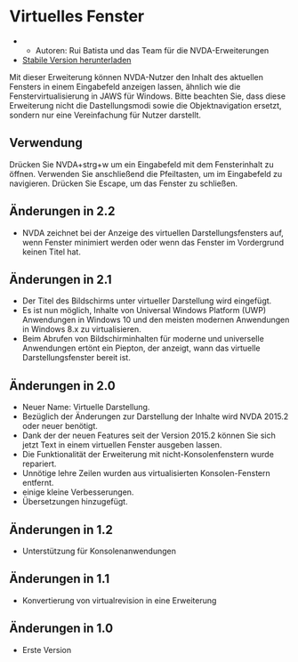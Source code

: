 # Virtuelles Fenster #

* * Autoren: Rui Batista und das Team für die NVDA-Erweiterungen
* [Stabile Version herunterladen][1]

Mit dieser Erweiterung können NVDA-Nutzer den Inhalt des aktuellen Fensters
in einem Eingabefeld anzeigen lassen, ähnlich wie die Fenstervirtualisierung
in JAWS für Windows. Bitte beachten Sie, dass diese Erweiterung nicht die
Dastellungsmodi sowie die Objektnavigation ersetzt, sondern nur eine
Vereinfachung für Nutzer darstellt.

## Verwendung ##

Drücken Sie NVDA+strg+w um ein Eingabefeld mit dem Fensterinhalt zu
öffnen. Verwenden Sie anschließend die Pfeiltasten, um im Eingabefeld zu
navigieren. Drücken Sie Escape, um das Fenster zu schließen.

## Änderungen in 2.2

* NVDA zeichnet bei der Anzeige des virtuellen Darstellungsfensters auf,
  wenn Fenster minimiert werden oder wenn das Fenster im Vordergrund keinen
  Titel hat.

## Änderungen in 2.1

* Der Titel des Bildschirms unter virtueller Darstellung wird eingefügt.
* Es ist nun möglich, Inhalte von Universal Windows Platform (UWP)
  Anwendungen in Windows 10 und den meisten modernen Anwendungen in Windows
  8.x zu virtualisieren.
* Beim Abrufen von Bildschirminhalten für moderne und universelle
  Anwendungen ertönt ein Piepton, der anzeigt, wann das virtuelle
  Darstellungsfenster bereit ist.

## Änderungen in 2.0

* Neuer Name: Virtuelle Darstellung.
* Bezüglich der Änderungen zur Darstellung der Inhalte wird NVDA 2015.2 oder
  neuer benötigt.
* Dank der der neuen Features seit der Version 2015.2 können Sie sich jetzt
  Text in einem virtuellen Fenster ausgeben lassen.
* Die Funktionalität der Erweiterung mit nicht-Konsolenfenstern wurde
  repariert.
* Unnötige lehre Zeilen wurden aus virtualisierten Konsolen-Fenstern
  entfernt.
* einige kleine Verbesserungen.
* Übersetzungen hinzugefügt.

## Änderungen in 1.2

* Unterstützung für Konsolenanwendungen

## Änderungen in 1.1

* Konvertierung von virtualrevision in eine Erweiterung

## Änderungen in 1.0

* Erste Version


[1]: https://github.com/ruifontes/virtualReview/releases/download/2024.01.07/virtualRevision-2024.01.07.nvda-addon
